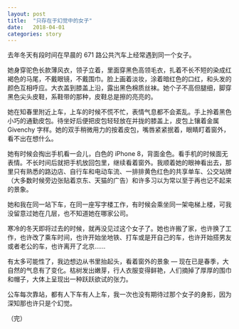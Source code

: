 ```yaml
---
layout: post
title:  "只存在于幻觉中的女子"
date:   2018-04-01
categories: story
---
```


去年冬天有段时间在早晨的 671 路公共汽车上经常遇到同一个女子。



她身穿驼色长款薄风衣，领子立着，里面穿黑色高领毛衣，扎着不长不短的染成红褐色的马尾，不戴眼镜，不戴围巾。脸上画着淡妆，涂着暗红色的口红，和头发的颜色互相呼应。大衣盖到膝盖上沿，露出黑色棉质丝袜。她个子不高但腿细，脚穿黑色尖头皮鞋，系鞋带的那种，皮鞋总是擦的亮亮的。



她在知春里附近上车，上车的时候不慌不忙，表情气息都不会紊乱。手上拎着黑色小巧的通勤皮包。待坐好后便把皮包轻轻放在并拢的膝盖上，皮包上镶着金属 Givenchy 字样。她的双手稍微用力的按着皮包，嘴唇紧紧抿着，眼睛盯着窗外，看不出在想什么。



她有时候会掏出手机看一会儿，白色的 iPhone 8，背面金色。看手机的时候面无表情。不长时间后就把手机放回包里，继续看着窗外。我顺着她的眼神看出去，那里只有熟悉的路边店、自行车和电动车流、一排排黄色红色的共享单车、公交站牌（大多数时候旁边张贴着京东、天猫的广告）和许多习以为常以至于再也记不起来的景象。



她和我在同一站下车，在同一座写字楼工作，有时候会乘坐同一架电梯上楼，可我没留意过她在几层，也不知道她在哪家公司。



寒冷的冬天即将过去的时候，就再没见过这个女子了。她也许搬了家，也许换了工作，也许改了乘车时间，也许开始坐地铁、打车或是开自己的车，也许开始搭男友或者老公的车，也许离开了北京......



有太多可能性了，我边想边从书里抬起头，看着窗外的景象 — 现在已是春季，大自然的气息有了变化。枯树发出嫩芽，行人衣服变得鲜艳，人们摘掉了厚厚的围巾和帽子，大体上呈现出一种跃跃欲试的张力。



公车每次靠站，都有人下车有人上车，我一次也没有期待过那个女子的身影，因为深知那也许只是个幻觉。



（完）
